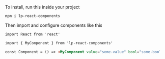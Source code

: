To install, run this inside your project

```bash
npm i lp-react-components
```

Then import and configure components like this

```html
import React from 'react'

import { MyComponent } from 'lp-react-components'

const Component = () => <MyComponent value="some-value" bool="some-boolean" />
```

<br>
<br>
